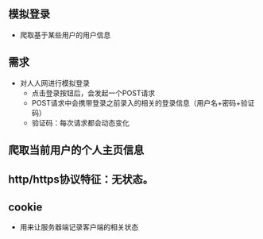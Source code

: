 ## 模拟登录- 爬取基于某些用户的用户信息## 需求- 对人人网进行模拟登录    - 点击登录按钮后，会发起一个POST请求    - POST请求中会携带登录之前录入的相关的登录信息（用户名+密码+验证码）    - 验证码：每次请求都会动态变化    ## 爬取当前用户的个人主页信息## http/https协议特征：无状态。## cookie- 用来让服务器端记录客户端的相关状态    